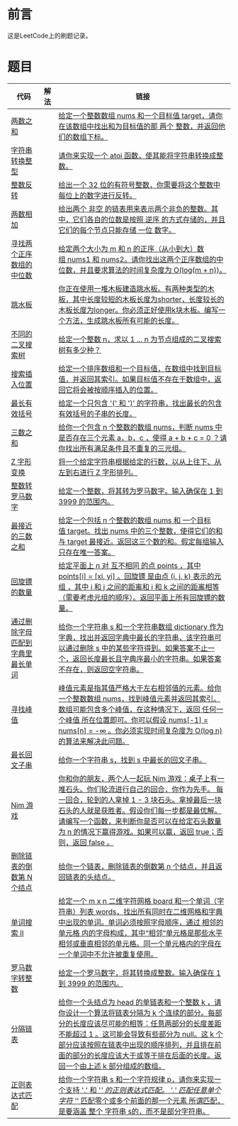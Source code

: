 # 前言

这是LeetCode上的刷题记录。

# 题目

| 代码 | 解法 | 链接 |
| ---- | ---- | ---- |
| [两数之和](TwoSum.h) |  | [给定一个整数数组 nums 和一个目标值 target，请你在该数组中找出和为目标值的那 两个 整数，并返回他们的数组下标。](https://leetcode-cn.com/problems/two-sum/) |
| [字符串转换整型](MyAtoi.h) |  | [请你来实现一个 atoi 函数，使其能将字符串转换成整数。](https://leetcode-cn.com/problems/string-to-integer-atoi/) |
| [整数反转](IntegerReverse.h) |  | [给出一个 32 位的有符号整数，你需要将这个整数中每位上的数字进行反转。](https://leetcode-cn.com/problems/reverse-integer/) |
| [两数相加](AddTwoNumbers.h) |  | [给出两个 非空 的链表用来表示两个非负的整数。其中，它们各自的位数是按照 逆序 的方式存储的，并且它们的每个节点只能存储 一位 数字。](https://leetcode-cn.com/problems/add-two-numbers/) |
| [寻找两个正序数组的中位数](FindMedianSortedArrays.h) |  | [给定两个大小为 m 和 n 的正序（从小到大）数组 nums1 和 nums2。请你找出这两个正序数组的中位数，并且要求算法的时间复杂度为 O(log(m + n))。](https://leetcode-cn.com/problems/median-of-two-sorted-arrays/) |
| [跳水板](DivingBoard.h) |  | [你正在使用一堆木板建造跳水板。有两种类型的木板，其中长度较短的木板长度为shorter，长度较长的木板长度为longer。你必须正好使用k块木板。编写一个方法，生成跳水板所有可能的长度。](https://leetcode-cn.com/problems/diving-board-lcci/) |
| [不同的二叉搜索树](NumTrees.h) |  | [给定一个整数 n，求以 1 ... n 为节点组成的二叉搜索树有多少种？](https://leetcode-cn.com/problems/unique-binary-search-trees/) |
| [搜索插入位置](SearchInsert.h) |  | [给定一个排序数组和一个目标值，在数组中找到目标值，并返回其索引。如果目标值不存在于数组中，返回它将会被按顺序插入的位置。](https://leetcode-cn.com/problems/search-insert-position/) |
| [最长有效括号](LongestValidParentheses.h) |  | [给定一个只包含 '(' 和 ')' 的字符串，找出最长的包含有效括号的子串的长度。](https://leetcode-cn.com/problems/longest-valid-parentheses/) |
| [三数之和](ThreeSum.h) |  | [给你一个包含 n 个整数的数组 nums，判断 nums 中是否存在三个元素 a，b，c ，使得 a + b + c = 0 ？请你找出所有满足条件且不重复的三元组。](https://leetcode-cn.com/problems/3sum/) |
| [Z 字形变换](ThreeSum.h) |  | [将一个给定字符串根据给定的行数，以从上往下、从左到右进行 Z 字形排列。](https://leetcode-cn.com/problems/zigzag-conversion/) |
| [整数转罗马数字](ThreeSum.h) |  | [给定一个整数，将其转为罗马数字。输入确保在 1 到 3999 的范围内。](https://leetcode-cn.com/problems/integer-to-roman/) |
| [最接近的三数之和](ThreeSum.h) |  | [给定一个包括 n 个整数的数组 nums 和 一个目标值 target。找出 nums 中的三个整数，使得它们的和与 target 最接近。返回这三个数的和。假定每组输入只存在唯一答案。](https://leetcode-cn.com/problems/3sum-closest/) |
| [回旋镖的数量](NumberOfBoomerangs.h) |  | [给定平面上 n 对 互不相同 的点 points ，其中 points[i] = [xi, yi] 。回旋镖 是由点 (i, j, k) 表示的元组 ，其中 i 和 j 之间的距离和 i 和 k 之间的距离相等（需要考虑元组的顺序）。返回平面上所有回旋镖的数量。](https://leetcode-cn.com/problems/number-of-boomerangs/) |
| [通过删除字母匹配到字典里最长单词](FindLongestWord.h) |  | [给你一个字符串 s 和一个字符串数组 dictionary 作为字典，找出并返回字典中最长的字符串，该字符串可以通过删除 s 中的某些字符得到。如果答案不止一个，返回长度最长且字典序最小的字符串。如果答案不存在，则返回空字符串。](https://leetcode-cn.com/problems/longest-word-in-dictionary-through-deleting/) |
| [寻找峰值](FindPeakElement.h) |  | [峰值元素是指其值严格大于左右相邻值的元素。给你一个整数数组 nums，找到峰值元素并返回其索引。数组可能包含多个峰值，在这种情况下，返回 任何一个峰值 所在位置即可。你可以假设 nums[-1] = nums[n] = -∞ 。你必须实现时间复杂度为 O(log n) 的算法来解决此问题。](https://leetcode-cn.com/problems/find-peak-element/) |
| [最长回文子串](LongestPalindrome.h) |  | [给你一个字符串 s，找到 s 中最长的回文子串。](https://leetcode-cn.com/problems/longest-palindromic-substring/) |
| [Nim 游戏](CanWinNim.h) |  | [你和你的朋友，两个人一起玩 Nim 游戏：桌子上有一堆石头。你们轮流进行自己的回合，你作为先手。  每一回合，轮到的人拿掉 1 - 3 块石头。拿掉最后一块石头的人就是获胜者。假设你们每一步都是最优解。请编写一个函数，来判断你是否可以在给定石头数量为 n 的情况下赢得游戏。如果可以赢，返回 true；否则，返回 false 。](https://leetcode-cn.com/problems/nim-game/) |
| [删除链表的倒数第 N 个结点](RemoveNthFromEnd.h) |  | [给你一个链表，删除链表的倒数第 n 个结点，并且返回链表的头结点。](https://leetcode-cn.com/problems/remove-nth-node-from-end-of-list/) |
| [单词搜索 II](FindWords.h) |  | [给定一个 m x n 二维字符网格 board 和一个单词（字符串）列表 words，找出所有同时在二维网格和字典中出现的单词。单词必须按照字母顺序，通过 相邻的单元格 内的字母构成，其中“相邻”单元格是那些水平相邻或垂直相邻的单元格。同一个单元格内的字母在一个单词中不允许被重复使用。](https://leetcode-cn.com/problems/word-search-ii/) |
| [罗马数字转整数](RomanToInt.h) |  | [给定一个罗马数字，将其转换成整数。输入确保在 1 到 3999 的范围内。](https://leetcode-cn.com/problems/roman-to-integer/) |
| [分隔链表](SplitListToParts.h) |  | [给你一个头结点为 head 的单链表和一个整数 k ，请你设计一个算法将链表分隔为 k 个连续的部分。每部分的长度应该尽可能的相等：任意两部分的长度差距不能超过 1 。这可能会导致有些部分为 null。这 k 个部分应该按照在链表中出现的顺序排列，并且排在前面的部分的长度应该大于或等于排在后面的长度。返回一个由上述 k 部分组成的数组。](https://leetcode-cn.com/problems/split-linked-list-in-parts/) |
| [正则表达式匹配](IsMatch.h) |  | [给你一个字符串 s 和一个字符规律 p，请你来实现一个支持 '.' 和 '*' 的正则表达式匹配。  '.' 匹配任意单个字符  '*' 匹配零个或多个前面的那一个元素  所谓匹配，是要涵盖 整个 字符串 s的，而不是部分字符串。](https://leetcode-cn.com/problems/regular-expression-matching/) |
